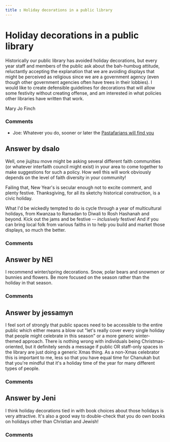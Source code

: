 ```yaml
---
title : Holiday decorations in a public library
---
```

Holiday decorations in a public library
=====================
Historically our public library has avoided holiday decorations, but
every year staff and members of the public ask about the bah-humbug
attitude, reluctantly accepting the explanation that we are avoiding
displays that might be perceived as religious since we are a government
agency (even though other government agencies often have trees in their
lobbies). I would like to create defensible guidelines for decorations
that will allow some festivity without creating offense, and am
interested in what policies other libraries have written that work.

Mary Jo Finch

### Comments ###
* Joe: Whatever you do, sooner or later the [Pastafarians will find
you](http://www.usatoday.com/USCP/PNI/NEWS/2011-12-17-bcholiday\_ST\_U.htm)


Answer by dsalo
----------------
Well, one jiujitsu move might be asking several different faith
communities (or whatever interfaith council might exist) in your area to
come together to make suggestions for such a policy. How well this will
work obviously depends on the level of faith diversity in your
community!

Failing that, New Year's is secular enough not to excite comment, and
plenty festive. Thanksgiving, for all its sketchy historical
construction, is a civic holiday.

What I'd be wickedly tempted to do is cycle through a year of
multicultural holidays, from Kwanzaa to Ramadan to Diwali to Rosh
Hashanah and beyond. Kick out the jams and be festive -- *inclusively*
festive! And if you can bring local folk from various faiths in to help
you build and market those displays, so much the better.

### Comments ###

Answer by NEl
----------------
I recommend winter/spring decorations. Snow, polar bears and snowmen or
bunnies and flowers. Be more focused on the season rather than the
holiday in that season.

### Comments ###

Answer by jessamyn
----------------
I feel sort of strongly that public spaces need to be accessible to the
entire public which either means a blow out "let's really cover every
single holiday that people might celebrate in this season" or a more
generic winter-themed approach. There is nothing wrong with individuals
being Christmas-oriented, but it definitely sends a message if public OR
staff-only spaces in the library are just doing a generic Xmas thing. As
a non-Xmas celebrator this is important to me, less so that you have
equal time for Chanukah but that you're mindful that it's a holiday time
of the year for many different types of people.

### Comments ###

Answer by Jeni
----------------
I think holiday decorations tied in with book choices about those
holidays is very attractive. It's also a good way to double-check that
you do own books on holidays other than Christian and Jewish!

### Comments ###

